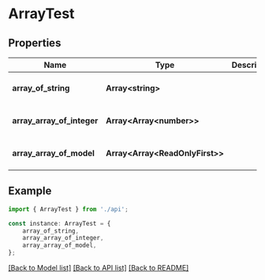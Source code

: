 # ArrayTest


## Properties

Name | Type | Description | Notes
------------ | ------------- | ------------- | -------------
**array_of_string** | **Array&lt;string&gt;** |  | [optional] [default to undefined]
**array_array_of_integer** | **Array&lt;Array&lt;number&gt;&gt;** |  | [optional] [default to undefined]
**array_array_of_model** | **Array&lt;Array&lt;ReadOnlyFirst&gt;&gt;** |  | [optional] [default to undefined]

## Example

```typescript
import { ArrayTest } from './api';

const instance: ArrayTest = {
    array_of_string,
    array_array_of_integer,
    array_array_of_model,
};
```

[[Back to Model list]](../README.md#documentation-for-models) [[Back to API list]](../README.md#documentation-for-api-endpoints) [[Back to README]](../README.md)
